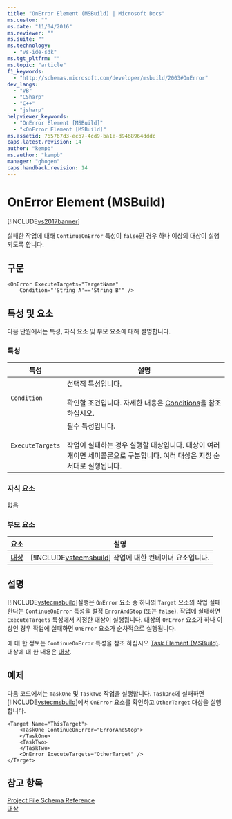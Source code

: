 ```yaml
---
title: "OnError Element (MSBuild) | Microsoft Docs"
ms.custom: ""
ms.date: "11/04/2016"
ms.reviewer: ""
ms.suite: ""
ms.technology: 
  - "vs-ide-sdk"
ms.tgt_pltfrm: ""
ms.topic: "article"
f1_keywords: 
  - "http://schemas.microsoft.com/developer/msbuild/2003#OnError"
dev_langs: 
  - "VB"
  - "CSharp"
  - "C++"
  - "jsharp"
helpviewer_keywords: 
  - "OnError Element [MSBuild]"
  - "<OnError Element [MSBuild]"
ms.assetid: 765767d3-ecb7-4cd9-ba1e-d9468964dddc
caps.latest.revision: 14
author: "kempb"
ms.author: "kempb"
manager: "ghogen"
caps.handback.revision: 14
---
```

# OnError Element (MSBuild)
[!INCLUDE[vs2017banner](../code-quality/includes/vs2017banner.md)]

실패한 작업에 대해 `ContinueOnError` 특성이 `false`인 경우 하나 이상의 대상이 실행되도록 합니다.  
  
## 구문  
  
```  
<OnError ExecuteTargets="TargetName"  
    Condition="'String A'=='String B'" />  
```  
  
## 특성 및 요소  
 다음 단원에서는 특성, 자식 요소 및 부모 요소에 대해 설명합니다.  
  
### 특성  
  
|특성|설명|  
|--------|--------|  
|`Condition`|선택적 특성입니다.<br /><br /> 확인할 조건입니다.  자세한 내용은 [Conditions](../msbuild/msbuild-conditions.md)을 참조하십시오.|  
|`ExecuteTargets`|필수 특성입니다.<br /><br /> 작업이 실패하는 경우 실행할 대상입니다.  대상이 여러 개이면 세미콜론으로 구분합니다.  여러 대상은 지정 순서대로 실행됩니다.|  
  
### 자식 요소  
 없음  
  
### 부모 요소  
  
|요소|설명|  
|--------|--------|  
|[대상](../msbuild/target-element-msbuild.md)|[!INCLUDE[vstecmsbuild](../extensibility/internals/includes/vstecmsbuild_md.md)] 작업에 대한 컨테이너 요소입니다.|  
  
## 설명  
 [!INCLUDE[vstecmsbuild](../extensibility/internals/includes/vstecmsbuild_md.md)]실행은 `OnError` 요소 중 하나의 `Target` 요소의 작업 실패 한다는 `ContinueOnError` 특성을 설정 `ErrorAndStop` \(또는 `false`\).  작업에 실패하면 `ExecuteTargets` 특성에서 지정한 대상이 실행됩니다.  대상의 `OnError` 요소가 하나 이상인 경우 작업에 실패하면 `OnError` 요소가 순차적으로 실행됩니다.  
  
 에 대 한 정보는 `ContinueOnError` 특성을 참조 하십시오 [Task Element \(MSBuild\)](../msbuild/task-element-msbuild.md).  대상에 대 한 내용은 [대상](../msbuild/msbuild-targets.md).  
  
## 예제  
 다음 코드에서는 `TaskOne` 및 `TaskTwo` 작업을 실행합니다.  `TaskOne`에 실패하면 [!INCLUDE[vstecmsbuild](../extensibility/internals/includes/vstecmsbuild_md.md)]에서 `OnError` 요소를 확인하고 `OtherTarget` 대상을 실행합니다.  
  
```  
<Target Name="ThisTarget">  
    <TaskOne ContinueOnError="ErrorAndStop">  
    </TaskOne>  
    <TaskTwo>  
    </TaskTwo>  
    <OnError ExecuteTargets="OtherTarget" />  
</Target>  
```  
  
## 참고 항목  
 [Project File Schema Reference](../msbuild/msbuild-project-file-schema-reference.md)   
 [대상](../msbuild/msbuild-targets.md)